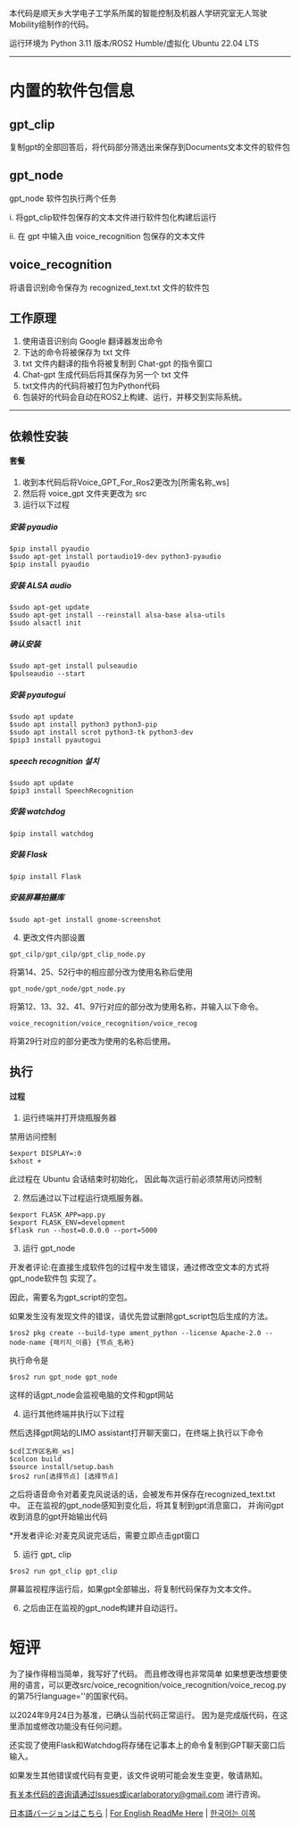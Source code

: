 本代码是顺天乡大学电子工学系所属的智能控制及机器人学研究室无人驾驶Mobility组制作的代码。

运行环境为 Python 3.11 版本/ROS2 Humble/虚拟化 Ubuntu 22.04 LTS

---

# 内置的软件包信息
## gpt_clip
复制gpt的全部回答后，将代码部分筛选出来保存到Documents文本文件的软件包
## gpt_node
gpt_node 软件包执行两个任务

i. 将gpt_clip软件包保存的文本文件进行软件包化构建后运行

ii. 在 gpt 中输入由 voice_recognition 包保存的文本文件
## voice_recognition
将语音识别命令保存为 recognized_text.txt 文件的软件包

## 工作原理
1. 使用语音识别向 Google 翻译器发出命令
2. 下达的命令将被保存为 txt 文件
3. txt 文件内翻译的指令将被复制到 Chat-gpt 的指令窗口
4. Chat-gpt 生成代码后将其保存为另一个 txt 文件
5. txt文件内的代码将被打包为Python代码
6. 包装好的代码会自动在ROS2上构建、运行，并移交到实际系统。

---

## 依赖性安装
#### 套餐
1. 收到本代码后将Voice_GPT_For_Ros2更改为[所需名称_ws]
2. 然后将 voice_gpt 文件夹更改为 src
3. 运行以下过程

##### 安装 pyaudio
    $pip install pyaudio
    $sudo apt-get install portaudio19-dev python3-pyaudio
    $pip install pyaudio

##### 安装 ALSA audio
    $sudo apt-get update
    $sudo apt-get install --reinstall alsa-base alsa-utils
    $sudo alsactl init

##### 确认安装
    $sudo apt-get install pulseaudio
    $pulseaudio --start

##### 安装 pyautogui
    $sudo apt update
    $sudo apt install python3 python3-pip
    $sudo apt install scrot python3-tk python3-dev
    $pip3 install pyautogui

##### speech recognition 설치
    $sudo apt update
    $pip3 install SpeechRecognition

##### 安装 watchdog
    $pip install watchdog

##### 安装 Flask
    $pip install Flask

##### 安装屏幕拍摄库
    $sudo apt-get install gnome-screenshot

4. 更改文件内部设置
~~~
gpt_cilp/gpt_cilp/gpt_clip_node.py
~~~
将第14、25、52行中的相应部分改为使用名称后使用
~~~
gpt_node/gpt_node/gpt_node.py
~~~
将第12、13、32、41、97行对应的部分改为使用名称，并输入以下命令。
~~~
voice_recognition/voice_recognition/voice_recog
~~~
将第29行对应的部分更改为使用的名称后使用。
## 执行
#### 过程
1. 运行终端并打开烧瓶服务器

禁用访问控制
~~~
$export DISPLAY=:0
$xhost +
~~~
此过程在 Ubuntu 会话结束时初始化， 因此每次运行前必须禁用访问控制

2. 然后通过以下过程运行烧瓶服务器。 
~~~
$export FLASK_APP=app.py
$export FLASK_ENV=development
$flask run --host=0.0.0.0 --port=5000
~~~

3. 运行 gpt_node

开发者评论:在直接生成软件包的过程中发生错误，通过修改空文本的方式将gpt_node软件包
实现了。 

因此，需要名为gpt_script的空包。 

如果发生没有发现文件的错误，请优先尝试删除gpt_script包后生成的方法。
~~~
$ros2 pkg create --build-type ament_python --license Apache-2.0 --node-name {패키지_이름} {节点_名称}
~~~
执行命令是
~~~
$ros2 run gpt_node gpt_node
~~~
这样的话gpt_node会监视电脑的文件和gpt网站

4. 运行其他终端并执行以下过程

然后选择gpt网站的LIMO assistant打开聊天窗口，在终端上执行以下命令
~~~
$cd[工作区名称_ws]
$colcon build
$source install/setup.bash
$ros2 run[选择节点] [选择节点]
~~~
之后将语音命令对着麦克风说话的话，会被发布并保存在recognized_text.txt中。
正在监视的gpt_node感知到变化后，将其复制到gpt消息窗口， 并询问gpt
收到消息的gpt开始输出代码

*开发者评论:对麦克风说完话后，需要立即点击gpt窗口

5. 运行 gpt_ clip
~~~
$ros2 run gpt_clip gpt_clip
~~~
屏幕监视程序运行后，如果gpt全部输出，将复制代码保存为文本文件。

6. 之后由正在监视的gpt_node构建并自动运行。


# 短评
为了操作得相当简单，我写好了代码。
而且修改得也非常简单
如果想更改想要使用的语言，可以更改src/voice_recognition/voice_recognition/voice_recog.py的第75行language=''的国家代码。

以2024年9月24日为基准，已确认当前代码正常运行。
因为是完成版代码，在这里添加或修改功能没有任何问题。

还实现了使用Flask和Watchdog将存储在记事本上的命令复制到GPT聊天窗口后输入。

如果发生其他错误或代码有变更，该文件说明可能会发生变更，敬请熟知。

有关本代码的咨询请通过Issues或icarlaboratory@gmail.com 进行咨询。

[日本語バージョンはこちら](ReadMe_JPN.md) | [For English ReadMe Here](ReadMe_ENG.md) | [한국어는 이쪽](ReadMe.md)
